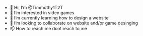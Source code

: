 - 👋 Hi, I’m @Timmothy1T2T
- 👀 I’m interested in video games
- 🌱 I’m currently learning how to design a website
- 💞️ I’m looking to collaborate on website and/or game desinging
- 📫 How to reach me dont reach to me

<!---
Timmothy1T2T/Timmothy1T2T is a ✨ special ✨ repository because its `README.md` (this file) appears on your GitHub profile.
You can click the Preview link to take a look at your changes.
--->

